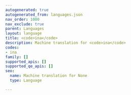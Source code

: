 ```yaml
---
autogenerated: true
autogenerated_from: languages.json
nav_order: 1000
nav_exclude: true
parent: Languages
layout: language
title: <code>ina</code>
description: Machine translation for <code>ina</code>
codes:
- ina
family: []
supported_apis: []
supported_qe_apis: []
seo:
  name: Machine translation for None
  type: Language

---
```


